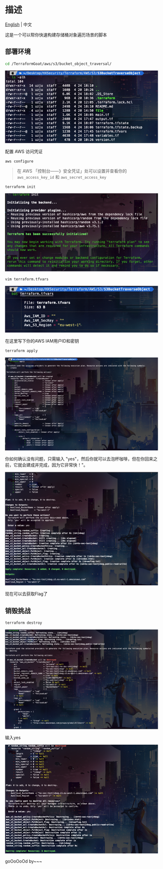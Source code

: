 # 描述

[English](./README.md) | 中文

这是一个可以帮你快速构建存储桶对象遍历场景的脚本

## 部署环境

```bash
cd /TerraformGoat/aws/s3/bucket_object_traversal/
```

![image-20220424181052943](../../../images/UzJuMarkDownImageimage-20220424181052943.png)

配置 AWS 访问凭证

```shell
aws configure
```

> 在 AWS 「控制台——》安全凭证」处可以设置并查看你的 `aws_access_key_id` 和 `aws_secret_access_key`

```bash
terraform init
```

![image-20220424181132510](../../../images/UzJuMarkDownImageimage-20220424181132510.png)

```bash
vim terraform.tfvars
```

![image-20220424181212853](../../../images/UzJuMarkDownImageimage-20220424181212853.png)

在这里写下你的AWS IAM用户ID和密钥

```bash
terraform apply
```

![image-20220424181300550](../../../images/UzJuMarkDownImageimage-20220424181300550.png)

你如何确认没有问题，只需输入 "yes"，然后你就可以去泡杯咖啡，但在你回来之前，它就会建成并完成，因为它非常快！"。

![image-20220424181318245](../../../images/UzJuMarkDownImageimage-20220424181318245.png)

现在可以去获取Flag了

## 销毁挑战

```bash
terraform destroy
```

![image-20220424181701610](../../../images/UzJuMarkDownImageimage-20220424181701610.png)

输入yes

![image-20220424181723375](../../../images/UzJuMarkDownImageimage-20220424181723375.png)

goOoOoOd by~~~
